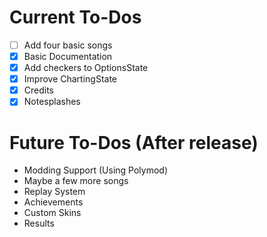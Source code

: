 # Current To-Dos
* [ ] Add four basic songs
* [X] Basic Documentation
* [X] Add checkers to OptionsState
* [X] Improve ChartingState
* [X] Credits
* [X] Notesplashes

# Future To-Dos (After release)
* Modding Support (Using Polymod)
* Maybe a few more songs
* Replay System
* Achievements
* Custom Skins
* Results